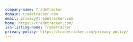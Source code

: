 ```yaml
---
company-name: TradeTracker
domain: tradetracker.com
email: privacy@tradetracker.com
home: https://tradetracker.com/
iab-listing-name: TradeTracker
privacy-policy: https://tradetracker.com/privacy-policy/
---
```




